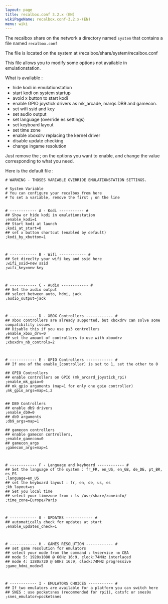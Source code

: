 ```yaml
---
layout: page
title: recalbox.conf 3.2.x (EN)
wikiPageName: recalbox.conf-3.2.x-(EN)
menu: wiki
---
```


The recalbox share on the network a directory named `system` that contains a file named `recalbox.conf`

The file is located on the system at /recalbox/share/system/recalbox.conf

This file allows you to modify some options not available in emulationstation. 

What is available : 
- hide kodi in emulationstation
- start kodi on system startup
- avoid x button to start kodi
- enable GPIO joystick drivers as mk_arcade, marqs DB9 and gamecon.
- set wifi ssid and key
- set audio output
- set language (override es settings)
- set keyboard layout
- set time zone
- enable xboxdrv replacing the kernel driver
- disable update checking
- change ingame resolution

Just remove the ; on the options you want to enable, and change the value corresponding to what you need.

Here is the default file : 

```
# WARNING - THOSES VARIABLE OVERRIDE EMULATIONSTATION SETTINGS. 

# System Variable
# You can configure your recalbox from here
# To set a variable, remove the first ; on the line


# ------------ A - Kodi ----------- #
## Show or hide kodi in emulationstation
;enable_kodi=1
## Start kodi at launch
;kodi_at_start=0
## set x button shortcut (enabled by default)
;kodi_by_xbutton=1



# ------------ B - Wifi ------------ #
## Set direclty your wifi key and ssid here
;wifi_ssid=new ssid
;wifi_key=new key



# ------------ C - Audio ------------ #
## Set the audio output 
## select between auto, hdmi, jack
;audio_output=jack



# ------------ D - XBOX Controllers ------------ #
## Xbox controllers are already supported, but xboxdrv can solve some compatibility issues 
## Disable this if you use ps3 controllers
;enable_xbox_drv=0
## set the amount of controllers to use with xboxdrv
;xboxdrv_nb_controls=2



# ------------ E - GPIO Controllers ------------ #
## If one of the enable_[controller] is set to 1, set the other to 0

## GPIO Controllers
## enable controllers on GPIO (mk_arcard_joystick_rpi)
;enable_mk_gpio=0
## mk_gpio arguments (map=1 for only one gpio controller)
;mk_gpio_args=map=1,2


## DB9 Controllers
## enable db9 drivers
;enable_db9=0
## db9 arguments
;db9_args=map=1

## gamecon controllers
## enable gamecon controllers, 
;enable_gamecon=0
## gamecon_args
;gamecon_args=map=1



# ------------ F - Language and keyboard ------------ #
## Set the language of the system : fr_FR, en_US, en_GB, de_DE, pt_BR, es_ES
;language=en_US
## set the keyboard layout : fr, en, de, us, es
;kb_layout=us
## Set you local time
## select your timezone from : ls /usr/share/zoneinfo/
;time_zone=Europe/Paris



# ------------ G - UPDATES ------------ #
## automatically check for updates at start
;enable_updates_check=1



# ------------ H - GAMES RESOLUTION ------------ #
## set game resolution for emulators
## select your mode from the command : tvservice -m CEA
## mode 5: 1920x1080 @ 60Hz 16:9, clock:74MHz interlaced 
## mode 4: 1280x720 @ 60Hz 16:9, clock:74MHz progressive
;game_hdmi_mode=5



# ------------ I - EMULATORS CHOICES ----------- #
## If two emulators are available for a platform you can switch here
## SNES : use pocketsnes (recommended for rpi1), catsfc or snes9x
;snes_emulator=pocketsnes

```


